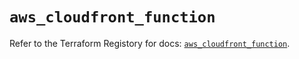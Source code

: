 # `aws_cloudfront_function`

Refer to the Terraform Registory for docs: [`aws_cloudfront_function`](https://registry.terraform.io/providers/hashicorp/aws/5.9.0/docs/resources/cloudfront_function).
